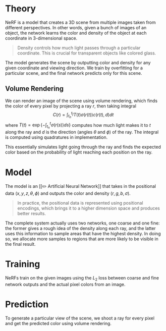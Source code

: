 # Theory
NeRF is a model that creates a 3D scene from multiple images taken from different perspectives. In other words, given a bunch of images of an object, the network learns the color and density of the object at each coordinate in 3-dimensional space.

> Density controls how much light passes through a particular coordinate. This is crucial for transparent objects like colored glass.

The model generates the scene by outputting color and density for any given coordinate and viewing direction. We train by overfitting for a particular scene, and the final network predicts only for this scene.

## Volume Rendering
We can render an image of the scene using volume rendering, which finds the color of every pixel by projecting a ray $r$, then taking integral $$C(r) = \int_{t_n}^{t_f}T(t)\sigma(r(t))c(r(t), d)dt$$
where $T(t) = \exp\{-\int_{t_n}^t \sigma(r(s))ds\}$ computes how much light makes it to $t$ along the ray and $d$ is the direction (angles $\theta$ and $\phi$) of the ray. The integral is computed using quadratures in implementation.

This essentially simulates light going through the ray and finds the expected color based on the probability of light reaching each position on the ray.

# Model
The model is an [[✏️ Artificial Neural Network]] that takes in the positional data $(x, y, z, \theta, \phi)$ and outputs the color and density $(r, g, b, \sigma)$.

> In practice, the positional data is represented using positional encodings, which brings it to a higher dimension space and produces better results.

The complete system actually uses two networks, one coarse and one fine: the former gives a rough idea of the density along each ray, and the latter uses this information to sample areas that have the highest density. In doing so, we allocate more samples to regions that are more likely to be visible in the final result.

# Training
NeRFs train on the given images using the $L_2$ loss between coarse and fine network outputs and the actual pixel colors from an image.

# Prediction
To generate a particular view of the scene, we shoot a ray for every pixel and get the predicted color using volume rendering.